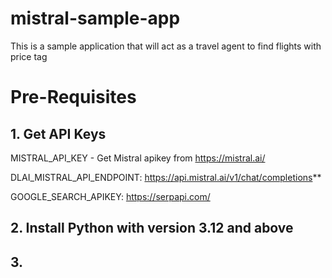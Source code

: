 # mistral-sample-app

This is a sample application that will act as a travel agent to find flights with price tag

# Pre-Requisites

## 1. Get API Keys

MISTRAL_API_KEY - Get Mistral apikey from https://mistral.ai/ 

DLAI_MISTRAL_API_ENDPOINT: https://api.mistral.ai/v1/chat/completions**

GOOGLE_SEARCH_APIKEY: https://serpapi.com/

## 2. Install Python with version 3.12 and above

## 3. 

